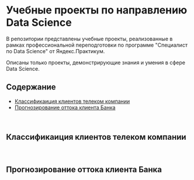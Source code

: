 # Учебные проекты по направлению Data Science

В репозитории представлены учебные проекты, реализованные в рамках профессиональной переподготовки по программе "Специалист по Data Science" от Яндекс.Практикум.

Описаны только проекты, демонстрирующие знания и умения в сфере Data Science.

## Содержание

* [Классификаиция клиентов телеком компании](#классификаиция-клиентов-телеком-компании)
* [Прогнозирование оттока клиента Банка](#прогнозирование-оттока-клиента-банка)

<br/>

## Классификаиция клиентов телеком компании

<br/>

## Прогнозирование оттока клиента Банка

<br/>